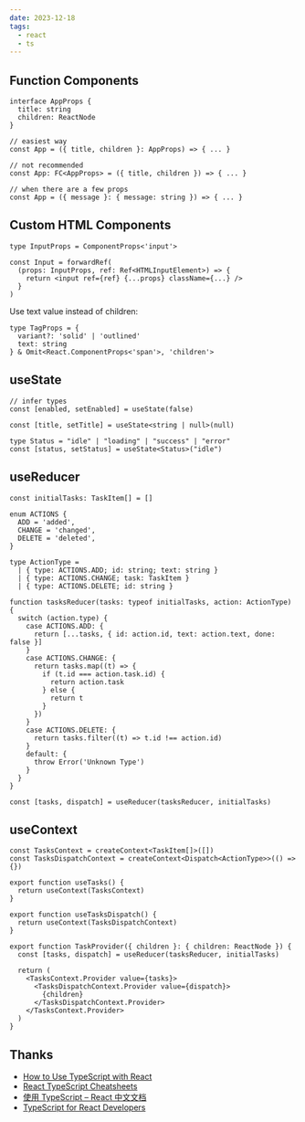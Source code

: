 ```yaml
---
date: 2023-12-18
tags:
  - react
  - ts
---
```


## Function Components

```tsx
interface AppProps {
  title: string
  children: ReactNode
}

// easiest way
const App = ({ title, children }: AppProps) => { ... }

// not recommended
const App: FC<AppProps> = ({ title, children }) => { ... }

// when there are a few props
const App = ({ message }: { message: string }) => { ... }
```


## Custom HTML Components

```tsx
type InputProps = ComponentProps<'input'>

const Input = forwardRef(
  (props: InputProps, ref: Ref<HTMLInputElement>) => {
    return <input ref={ref} {...props} className={...} />
  }
)
```

Use text value instead of children:

```tsx
type TagProps = {
  variant?: 'solid' | 'outlined'
  text: string
} & Omit<React.ComponentProps<'span'>, 'children'>
```

## useState

```tsx
// infer types
const [enabled, setEnabled] = useState(false)

const [title, setTitle] = useState<string | null>(null)

type Status = "idle" | "loading" | "success" | "error"
const [status, setStatus] = useState<Status>("idle")
```

## useReducer

```tsx
const initialTasks: TaskItem[] = []

enum ACTIONS {
  ADD = 'added',
  CHANGE = 'changed',
  DELETE = 'deleted',
}

type ActionType =
  | { type: ACTIONS.ADD; id: string; text: string }
  | { type: ACTIONS.CHANGE; task: TaskItem }
  | { type: ACTIONS.DELETE; id: string }

function tasksReducer(tasks: typeof initialTasks, action: ActionType) {
  switch (action.type) {
    case ACTIONS.ADD: {
      return [...tasks, { id: action.id, text: action.text, done: false }]
    }
    case ACTIONS.CHANGE: {
      return tasks.map((t) => {
        if (t.id === action.task.id) {
          return action.task
        } else {
          return t
        }
      })
    }
    case ACTIONS.DELETE: {
      return tasks.filter((t) => t.id !== action.id)
    }
    default: {
      throw Error('Unknown Type')
    }
  }
}

const [tasks, dispatch] = useReducer(tasksReducer, initialTasks)
```

## useContext

```tsx
const TasksContext = createContext<TaskItem[]>([])
const TasksDispatchContext = createContext<Dispatch<ActionType>>(() => {})

export function useTasks() {
  return useContext(TasksContext)
}

export function useTasksDispatch() {
  return useContext(TasksDispatchContext)
}

export function TaskProvider({ children }: { children: ReactNode }) {
  const [tasks, dispatch] = useReducer(tasksReducer, initialTasks)

  return (
    <TasksContext.Provider value={tasks}>
      <TasksDispatchContext.Provider value={dispatch}>
        {children}
      </TasksDispatchContext.Provider>
    </TasksContext.Provider>
  )
}
```



## Thanks

- [How to Use TypeScript with React](https://www.freecodecamp.org/news/use-typescript-with-react/)
- [React TypeScript Cheatsheets](https://react-typescript-cheatsheet.netlify.app/)
- [使用 TypeScript – React 中文文档](https://zh-hans.react.dev/learn/typescript)
- [TypeScript for React Developers](https://www.freecodecamp.org/news/typescript-for-react-developers/)
